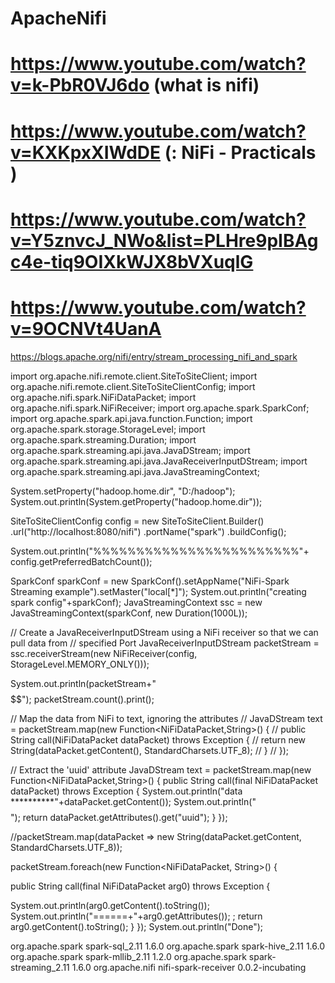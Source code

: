 # ApacheNifi

# https://www.youtube.com/watch?v=k-PbR0VJ6do (what is nifi)
# https://www.youtube.com/watch?v=KXKpxXIWdDE (: NiFi - Practicals )
# https://www.youtube.com/watch?v=Y5znvcJ_NWo&list=PLHre9pIBAgc4e-tiq9OIXkWJX8bVXuqlG
# https://www.youtube.com/watch?v=9OCNVt4UanA



https://blogs.apache.org/nifi/entry/stream_processing_nifi_and_spark


import org.apache.nifi.remote.client.SiteToSiteClient;
import org.apache.nifi.remote.client.SiteToSiteClientConfig;
import org.apache.nifi.spark.NiFiDataPacket;
import org.apache.nifi.spark.NiFiReceiver;
import org.apache.spark.SparkConf;
import org.apache.spark.api.java.function.Function;
import org.apache.spark.storage.StorageLevel;
import org.apache.spark.streaming.Duration;
import org.apache.spark.streaming.api.java.JavaDStream;
import org.apache.spark.streaming.api.java.JavaReceiverInputDStream;
import org.apache.spark.streaming.api.java.JavaStreamingContext;






System.setProperty("hadoop.home.dir", "D:/hadoop");
System.out.println(System.getProperty("hadoop.home.dir"));

SiteToSiteClientConfig config = new SiteToSiteClient.Builder()
.url("http://localhost:8080/nifi")
.portName("spark")
.buildConfig();

System.out.println("%%%%%%%%%%%%%%%%%%%%%%%%"+ config.getPreferredBatchCount());

SparkConf sparkConf = new SparkConf().setAppName("NiFi-Spark Streaming example").setMaster("local[*]");
System.out.println("creating spark config"+sparkConf);
JavaStreamingContext ssc = new JavaStreamingContext(sparkConf, new Duration(1000L));

// Create a JavaReceiverInputDStream using a NiFi receiver so that we can pull data from 
// specified Port
JavaReceiverInputDStream packetStream = 
ssc.receiverStream(new NiFiReceiver(config, StorageLevel.MEMORY_ONLY()));

System.out.println(packetStream+"$$$$$$$$$$$$$$$$$$");
packetStream.count().print();

// Map the data from NiFi to text, ignoring the attributes
// JavaDStream text = packetStream.map(new Function<NiFiDataPacket,String>() {
// public String call(NiFiDataPacket dataPacket) throws Exception {
// return new String(dataPacket.getContent(), StandardCharsets.UTF_8);
// }
// });

// Extract the 'uuid' attribute
JavaDStream text = packetStream.map(new Function<NiFiDataPacket,String>() {
public String call(final NiFiDataPacket dataPacket) throws Exception {
System.out.println("data **********"+dataPacket.getContent());
System.out.println("$$$$$$$$$$$$$$$$$$$$");
return dataPacket.getAttributes().get("uuid");
}
});

//packetStream.map(dataPacket => new String(dataPacket.getContent, StandardCharsets.UTF_8));


packetStream.foreach(new Function<NiFiDataPacket, String>() {

public String call(final NiFiDataPacket arg0) throws Exception {

System.out.println(arg0.getContent().toString());
System.out.println("======+"+arg0.getAttributes());
;
return arg0.getContent().toString();
}
});
System.out.println("Done");



<dependency>
<groupId>org.apache.spark</groupId>
<artifactId>spark-sql_2.11</artifactId>
<version>1.6.0</version>
</dependency>
<dependency>
<groupId>org.apache.spark</groupId>
<artifactId>spark-hive_2.11</artifactId>
<version>1.6.0</version>
</dependency>
<dependency>
<groupId>org.apache.spark</groupId>
<artifactId>spark-mllib_2.11</artifactId>
<version>1.2.0</version>
</dependency>
<dependency>
<groupId>org.apache.spark</groupId>
<artifactId>spark-streaming_2.11</artifactId>
<version>1.6.0</version>
</dependency>
<dependency>
<groupId>org.apache.nifi</groupId>
<artifactId>nifi-spark-receiver</artifactId>
<version>0.0.2-incubating</version>
</dependency>

